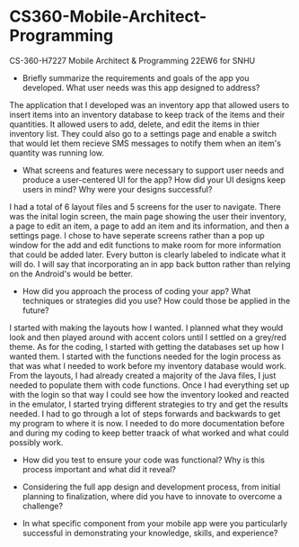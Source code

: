 # CS360-Mobile-Architect-Programming
CS-360-H7227 Mobile Architect &amp; Programming 22EW6 for SNHU


- Briefly summarize the requirements and goals of the app you developed. What user needs was this app designed to address?

The application that I developed was an inventory app that allowed users to insert items into an inventory database to keep track of the items and their quantities. It allowed users to add, delete, and edit the items in thier inventory list. They could also go to a settings page and enable a switch that would let them recieve SMS messages to notify them when an item's quantity was running low.


- What screens and features were necessary to support user needs and produce a user-centered UI for the app? How did your UI designs keep users in mind? Why were your designs successful?

I had a total of 6 layout files and 5 screens for the user to navigate. There was the inital login screen, the main page showing the user their inventory, a page to edit an item, a page to add an item and its information, and then a settings page. I chose to have seperate screens rather than a pop up window for the add and edit functions to make room for more information that could be added later. Every button is clearly labeled to indicate what it will do. I will say that incorporating an in app back button rather than relying on the Android's would be better. 


- How did you approach the process of coding your app? What techniques or strategies did you use? How could those be applied in the future?

I started with making the layouts how I wanted. I planned what they would look and then played around with accent colors until I settled on a grey/red theme. As for the coding, I started with getting the databases set up how I wanted them. I started with the functions needed for the login process as that was what I needed to work before my inventory database would work. From the layouts, I had already created a majority of the Java files, I just needed to populate them with code functions. Once I had everything set up with the login so that way I could see how the inventory looked and reacted in the emulator, I started trying different strategies to try and get the results needed. I had to go through a lot of steps forwards and backwards to get my program to where it is now. I needed to do more documentation before and during my coding to keep better traack of what worked and what could possibly work.


- How did you test to ensure your code was functional? Why is this process important and what did it reveal?


- Considering the full app design and development process, from initial planning to finalization, where did you have to innovate to overcome a challenge?


- In what specific component from your mobile app were you particularly successful in demonstrating your knowledge, skills, and experience?
